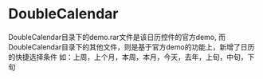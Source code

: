 # DoubleCalendar

DoubleCalendar目录下的demo.rar文件是该日历控件的官方demo,
而DoubleCalendar目录下的其他文件，则是基于官方demo的功能上，新增了日历的快捷选择条件
如：上周，上个月，本周，本月，今天，去年，上旬，中旬，下旬
